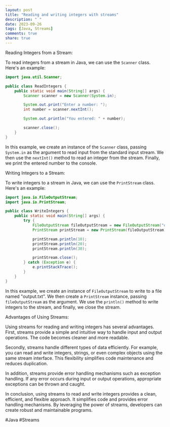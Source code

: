 ```yaml
---
layout: post
title: "Reading and writing integers with streams"
description: " "
date: 2023-09-26
tags: [Java, Streams]
comments: true
share: true
---
```


Reading Integers from a Stream:

To read integers from a stream in Java, we can use the `Scanner` class. Here's an example:

```java
import java.util.Scanner;

public class ReadIntegers {
    public static void main(String[] args) {
        Scanner scanner = new Scanner(System.in);

        System.out.print("Enter a number: ");
        int number = scanner.nextInt();

        System.out.println("You entered: " + number);

        scanner.close();
    }
}
```

In this example, we create an instance of the `Scanner` class, passing `System.in` as the argument to read input from the standard input stream. We then use the `nextInt()` method to read an integer from the stream. Finally, we print the entered number to the console.

Writing Integers to a Stream:

To write integers to a stream in Java, we can use the `PrintStream` class. Here's an example:

```java
import java.io.FileOutputStream;
import java.io.PrintStream;

public class WriteIntegers {
    public static void main(String[] args) {
        try {
            FileOutputStream fileOutputStream = new FileOutputStream("output.txt");
            PrintStream printStream = new PrintStream(fileOutputStream);

            printStream.println(10);
            printStream.println(20);
            printStream.println(30);

            printStream.close();
        } catch (Exception e) {
            e.printStackTrace();
        }
    }
}
```

In this example, we create an instance of `FileOutputStream` to write to a file named "output.txt". We then create a `PrintStream` instance, passing `fileOutputStream` as the argument. We use the `println()` method to write integers to the stream, and finally, we close the stream.

Advantages of Using Streams:

Using streams for reading and writing integers has several advantages. First, streams provide a simple and intuitive way to handle input and output operations. The code becomes cleaner and more readable.

Secondly, streams handle different types of data efficiently. For example, you can read and write integers, strings, or even complex objects using the same stream interface. This flexibility simplifies code maintenance and reduces duplication.

In addition, streams provide error handling mechanisms such as exception handling. If any error occurs during input or output operations, appropriate exceptions can be thrown and caught.

In conclusion, using streams to read and write integers provides a clean, efficient, and flexible approach. It simplifies code and provides error handling mechanisms. By leveraging the power of streams, developers can create robust and maintainable programs.

#Java #Streams